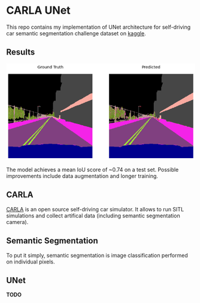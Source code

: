 # CARLA UNet

This repo contains my implementation of UNet architecture for self-driving car semantic segmentation challenge dataset on [kaggle](https://www.kaggle.com/kumaresanmanickavelu/lyft-udacity-challenge).

## Results

![prediction](https://github.com/rsazizov/carla_unet/raw/master//images/prediction.png)

The model achieves a mean IoU score of ~0.74 on a test set. Possible improvements include data augmentation and longer training.

## CARLA

[CARLA](https://carla.org/) is an open source self-driving car simulator. It allows to run SITL simulations and collect artifical data (including semantic segmentation camera).

## Semantic Segmentation

To put it simply, semantic segmentation is image classification performed on individual pixels.

## UNet

**TODO**
